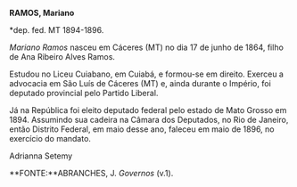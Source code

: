 **RAMOS, Mariano**

\*dep. fed. MT 1894-1896.

*Mariano Ramos* nasceu em Cáceres (MT) no dia 17 de junho de 1864, filho
de Ana Ribeiro Alves Ramos.

Estudou no Liceu Cuiabano, em Cuiabá, e formou-se em direito. Exerceu a
advocacia em São Luís de Cáceres (MT) e, ainda durante o Império, foi
deputado provincial pelo Partido Liberal.

Já na República foi eleito deputado federal pelo estado de Mato Grosso
em 1894. Assumindo sua cadeira na Câmara dos Deputados, no Rio de
Janeiro, então Distrito Federal, em maio desse ano, faleceu em maio de
1896, no exercício do mandato.

Adrianna Setemy

**FONTE:**ABRANCHES, J. *Governos* (v.1).
